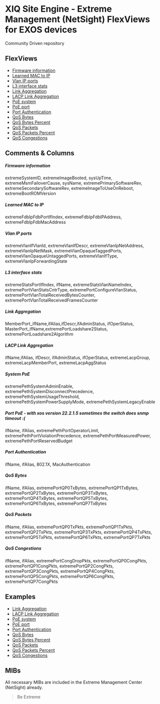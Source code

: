 # XIQ Site Engine - Extreme Management (NetSight) FlexViews for EXOS devices

Community Driven repository

## FlexViews
* [Firmware information](tpl/XOS_firmware_Info.tpl?raw=true)
* [Learned MAC to IP](tpl/XOS_Nodealias_MAC-IP_learned.tpl?raw=true)
* [Vlan IP ports](tpl/XOS_VLAN-IP-Port.tpl?raw=true)
* [L3 interface stats](tpl/XOS_L3interface_stats.tpl?raw=true)
* [Link Aggregation](tpl/XOS_sharing.tpl?raw=true)
* [LACP Link Aggregation](tpl/XOS_LACP-sharing.tpl?raw=true)
* [PoE system](tpl/XOS_SystemPoE.tpl?raw=true)
* [PoE port](tpl/XOS_PortPoE.tpl?raw=true)
* [Port Authentication](tpl/Switch_Port_Auth_CFG.tpl?raw=true)
* [QoS Bytes](tpl/XOS_QoS_Bytes.tpl?raw=true)
* [QoS Bytes Percent](tpl/XOS_QoS_Bytes_Perc.tpl?raw=true)
* [QoS Packets](tpl/XOS_QoS_Packets.tpl?raw=true)
* [QoS Packets Percent](tpl/XOS_QoS_Packets_Perc.tpl?raw=true)
* [QoS Congestions](tpl/XOS_QoS_Congestions.tpl?raw=true)


## Comments & Columns
##### Firmware information
extremeSystemID, extremeImageBooted, sysUpTime, extremeMsmFailoverCause, sysName, extremePrimarySoftwareRev, extremeSecondarySoftwareRev, extremeImageToUseOnReboot, extremeBootROMVersion

##### Learned MAC to IP
extremeFdbIpFdbPortIfIndex, extremeFdbIpFdbIPAddress, extremeFdbIpFdbMacAddress

##### Vlan IP ports
extremeVlanIfVlanId, extremeVlanIfDescr, extremeVlanIpNetAddress, extremeVlanIpNetMask, extremeVlanOpaqueTaggedPorts, extremeVlanOpaqueUntaggedPorts, extremeVlanIfType, extremeVlanIpForwardingState

##### L3 interface stats
extremeStatsPortIfIndex, ifName, extremeStatsVlanNameIndex, extremePortVlanStatsCntrType, extremePortConfigureVlanStatus, extremePortVlanTotalReceivedBytesCounter, extremePortVlanTotalReceivedFramesCounter

##### Link Aggregation
MemberPort_ifName,ifAlias,ifDescr,ifAdminStatus, ifOperStatus, MasterPort_ifName,extremePortLoadshare2Status, extremePortLoadshare2Algorithm

##### LACP Link Aggregation
ifName,ifAlias, ifDescr, ifAdminStatus, ifOperStatus, extremeLacpGroup, extremeLacpMemberPort, extremeLacpAggStatus

##### System PoE
extremePethSystemAdminEnable, extremePethSystemDisconnectPrecedence, extremePethSystemUsageThreshold, extremePethSystemPowerSupplyMode, extremePethSystemLegacyEnable

##### Port PoE - with xos version 22.2.1.5 sometimes the switch does snmp timeout :(
ifName, ifAlias, extremePethPortOperatorLimit, extremePethPortViolationPrecedence, extremePethPortMeasuredPower, extremePethPortReservedBudget

##### Port Authentication
ifName, ifAlias, 802.1X, MacAuthentication

##### QoS Bytes
ifName, ifAlias, extremePortQP0TxBytes, extremePortQP1TxBytes, extremePortQP2TxBytes, extremePortQP3TxBytes, extremePortQP4TxBytes, extremePortQP5TxBytes, extremePortQP6TxBytes, extremePortQP7TxBytes

##### QoS Packets
ifName, ifAlias, extremePortQP0TxPkts, extremePortQP1TxPkts, extremePortQP2TxPkts, extremePortQP3TxPkts, extremePortQP4TxPkts, extremePortQP5TxPkts, extremePortQP6TxPkts, extremePortQP7TxPkts

##### QoS Congestions
ifName, ifAlias, extremePortCongDropPkts, extremePortQP0CongPkts, extremePortQP1CongPkts, extremePortQP2CongPkts, extremePortQP3CongPkts, extremePortQP4CongPkts, extremePortQP5CongPkts, extremePortQP6CongPkts, extremePortQP7CongPkts


## Examples
* [Link Aggregation](sample/XOS_sharing.png)
* [LACP Link Aggregation](sample/XOS_LACP-sharing.png)
* [PoE system](sample/XOS_SystemPoE.png)
* [PoE port](sample/XOS_PortPoE.png)
* [Port Authentication](sample/Switch_Port_Auth_CFG.png)
* [QoS Bytes](sample/XOS_QoS_Bytes.png)
* [QoS Bytes Percent](sample/XOS_QoS_Bytes_Perc.png)
* [QoS Packets](sample/XOS_QoS_Packets.png)
* [QoS Packets Percent](sample/XOS_QoS_Packets_Perc.png)
* [QoS Congestions](sample/XOS_QoS_Congestions.png)

## MIBs
All necessary MIBs are included in the Extreme Management Center (NetSight) already.

>Be Extreme